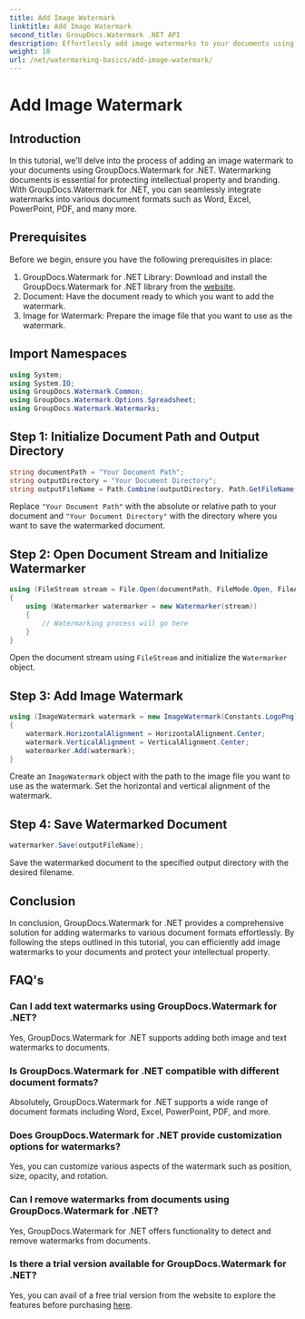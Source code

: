 ```yaml
---
title: Add Image Watermark
linktitle: Add Image Watermark
second_title: GroupDocs.Watermark .NET API
description: Effortlessly add image watermarks to your documents using GroupDocs.Watermark for .NET. Protect your intellectual property with ease.
weight: 10
url: /net/watermarking-basics/add-image-watermark/
---
```


# Add Image Watermark

## Introduction
In this tutorial, we'll delve into the process of adding an image watermark to your documents using GroupDocs.Watermark for .NET. Watermarking documents is essential for protecting intellectual property and branding. With GroupDocs.Watermark for .NET, you can seamlessly integrate watermarks into various document formats such as Word, Excel, PowerPoint, PDF, and many more.
## Prerequisites
Before we begin, ensure you have the following prerequisites in place:
1. GroupDocs.Watermark for .NET Library: Download and install the GroupDocs.Watermark for .NET library from the [website](https://releases.groupdocs.com/Watermark/net/).
2. Document: Have the document ready to which you want to add the watermark.
3. Image for Watermark: Prepare the image file that you want to use as the watermark.

## Import Namespaces
```csharp
using System;
using System.IO;
using GroupDocs.Watermark.Common;
using GroupDocs.Watermark.Options.Spreadsheet;
using GroupDocs.Watermark.Watermarks;
```
## Step 1: Initialize Document Path and Output Directory
```csharp
string documentPath = "Your Document Path";
string outputDirectory = "Your Document Directory";
string outputFileName = Path.Combine(outputDirectory, Path.GetFileName(documentPath));
```
Replace `"Your Document Path"` with the absolute or relative path to your document and `"Your Document Directory"` with the directory where you want to save the watermarked document.
## Step 2: Open Document Stream and Initialize Watermarker
```csharp
using (FileStream stream = File.Open(documentPath, FileMode.Open, FileAccess.ReadWrite))
{
    using (Watermarker watermarker = new Watermarker(stream))
    {
        // Watermarking process will go here
    }
}
```
Open the document stream using `FileStream` and initialize the `Watermarker` object.
## Step 3: Add Image Watermark
```csharp
using (ImageWatermark watermark = new ImageWatermark(Constants.LogoPng))
{
    watermark.HorizontalAlignment = HorizontalAlignment.Center;
    watermark.VerticalAlignment = VerticalAlignment.Center;
    watermarker.Add(watermark);
}
```
Create an `ImageWatermark` object with the path to the image file you want to use as the watermark. Set the horizontal and vertical alignment of the watermark.
## Step 4: Save Watermarked Document
```csharp
watermarker.Save(outputFileName);
```
Save the watermarked document to the specified output directory with the desired filename.

## Conclusion
In conclusion, GroupDocs.Watermark for .NET provides a comprehensive solution for adding watermarks to various document formats effortlessly. By following the steps outlined in this tutorial, you can efficiently add image watermarks to your documents and protect your intellectual property.
## FAQ's
### Can I add text watermarks using GroupDocs.Watermark for .NET?
Yes, GroupDocs.Watermark for .NET supports adding both image and text watermarks to documents.
### Is GroupDocs.Watermark for .NET compatible with different document formats?
Absolutely, GroupDocs.Watermark for .NET supports a wide range of document formats including Word, Excel, PowerPoint, PDF, and more.
### Does GroupDocs.Watermark for .NET provide customization options for watermarks?
Yes, you can customize various aspects of the watermark such as position, size, opacity, and rotation.
### Can I remove watermarks from documents using GroupDocs.Watermark for .NET?
Yes, GroupDocs.Watermark for .NET offers functionality to detect and remove watermarks from documents.
### Is there a trial version available for GroupDocs.Watermark for .NET?
Yes, you can avail of a free trial version from the website to explore the features before purchasing [here](https://releases.groupdocs.com/).

